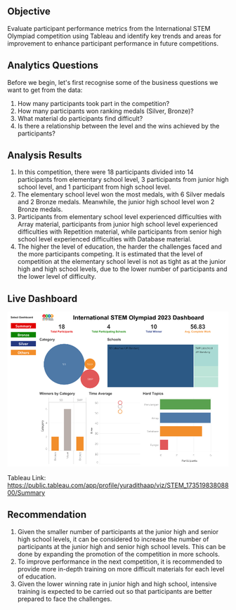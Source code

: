 <h2>Objective</h2>
Evaluate participant performance metrics from the International STEM Olympiad competition using Tableau and identify key trends and areas for improvement to enhance participant performance in future competitions.

<h2>Analytics Questions</h2>
Before we begin, let's first recognise some of the business questions we want to get from the data:

1. How many participants took part in the competition?
2. How many participants won ranking medals (Silver, Bronze)?
3. What material do participants find difficult?
4. Is there a relationship between the level and the wins achieved by the participants?

<h2>Analysis Results</h2>

1. In this competition, there were 18 participants divided into 14 participants from elementary school level, 3 participants from junior high school level, and 1 participant from high school level.
2. The elementary school level won the most medals, with 6 Silver medals and 2 Bronze medals. Meanwhile, the junior high school level won 2 Bronze medals.
3. Participants from elementary school level experienced difficulties with Array material, participants from junior high school level experienced difficulties with Repetition material, while participants from senior high school level experienced difficulties with Database material.
4. The higher the level of education, the harder the challenges faced and the more participants competing. It is estimated that the level of competition at the elementary school level is not as tight as at the junior high and high school levels, due to the lower number of participants and the lower level of difficulty.

<h2>Live Dashboard</h2>

![image alt](https://github.com/yuradithaap/International-STEM-Olympiad-2023/blob/main/internationalstemolympiad.png?raw=true)

Tableau Link: https://public.tableau.com/app/profile/yuradithaap/viz/STEM_17351983808800/Summary

<h2>Recommendation</h2>

1. Given the smaller number of participants at the junior high and senior high school levels, it can be considered to increase the number of participants at the junior high and senior high school levels. This can be done by expanding the promotion of the competition in more schools.
2. To improve performance in the next competition, it is recommended to provide more in-depth training on more difficult materials for each level of education.
3. Given the lower winning rate in junior high and high school, intensive training is expected to be carried out so that participants are better prepared to face the challenges.
